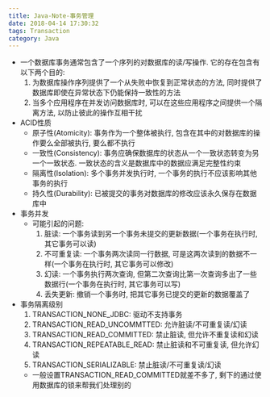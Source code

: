 ```yaml
---
title: Java-Note-事务管理
date: 2018-04-14 17:30:32
tags: Transaction
category: Java
---
```

- 一个数据库事务通常包含了一个序列的对数据库的读/写操作. 它的存在包含有以下两个目的:
    1. 为数据库操作序列提供了一个从失败中恢复到正常状态的方法, 同时提供了数据库即使在异常状态下仍能保持一致性的方法
    2. 当多个应用程序在并发访问数据库时, 可以在这些应用程序之间提供一个隔离方法, 以防止彼此的操作互相干扰
- ACID性质
    - 原子性(Atomicity): 事务作为一个整体被执行, 包含在其中的对数据库的操作要么全部被执行, 要么都不执行
    - 一致性(Consistency): 事务应确保数据库的状态从一个一致状态转变为另一个一致状态. 一致状态的含义是数据库中的数据应满足完整性约束
    - 隔离性(Isolation): 多个事务并发执行时, 一个事务的执行不应该影响其他事务的执行
    - 持久性(Durability): 已被提交的事务对数据库的修改应该永久保存在数据库中
- 事务并发<!-- more -->
    - 可能引起的问题:
        1. 脏读: 一个事务读到另一个事务未提交的更新数据(一个事务在执行时, 其它事务可以读)
        2. 不可重复读: 一个事务两次读同一行数据, 可是这两次读到的数据不一样(一个事务在执行时, 其它事务可以修改)
        3. 幻读: 一个事务执行两次查询, 但第二次查询比第一次查询多出了一些数据行(一个事务在执行时, 其它事务可以写)
        4. 丢失更新: 撤销一个事务时, 把其它事务已提交的更新的数据覆盖了
- 事务隔离级别
    1. TRANSACTION_NONE_JDBC: 驱动不支持事务
    2. TRANSACTION_READ_UNCOMMTTED: 允许脏读/不可重复读/幻读
    3. TRANSACTION_READ_COMMITTED: 禁止脏读, 但允许不重复读和幻读
    4. TRANSACTION_REPEATABLE_READ: 禁止脏读和不可重复读, 但允许幻读
    5. TRANSACTION_SERIALIZABLE: 禁止脏读/不可重复读/幻读
    - 一般设置TRANSACTION_READ_COMMITTED就差不多了, 剩下的通过使用数据库的锁来帮我们处理别的